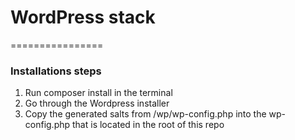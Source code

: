 # WordPress stack
================

### Installations steps

1. Run composer install in the terminal
2. Go through the Wordpress installer
3. Copy the generated salts from /wp/wp-config.php into the wp-config.php that is located in the root of this repo
